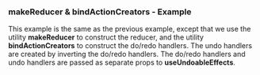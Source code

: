### makeReducer & bindActionCreators - Example

This example is the same as the previous example, except that we use the utility **makeReducer** to construct the reducer, and the utility **bindActionCreators** to construct the do/redo handlers. The undo handlers are created by inverting the do/redo handlers. The do/redo handlers and undo handlers are passed as separate props to **useUndoableEffects**.
